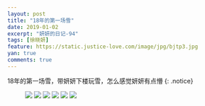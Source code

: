 ```yaml
---
layout: post
title: "18年的第一场雪"
date: 2019-01-02
excerpt: "妍妍的日记-94"
tags: [徐晓妍]
feature: https://static.justice-love.com/image/jpg/bjtp3.jpg
yan: true
comments: true
---
```

18年的第一场雪，带妍妍下楼玩雪，怎么感觉妍妍有点懵
{: .notice}
<figure>
    <img src="{{ site.staticUrl }}/yanyan/image/wanxue181.jpg?imageslim&imageMogr2/auto-orient" />
    <img src="{{ site.staticUrl }}/yanyan/image/wanxue182.jpg?imageslim&imageMogr2/auto-orient" />
    <img src="{{ site.staticUrl }}/yanyan/image/wanxue183.jpg?imageslim&imageMogr2/auto-orient" />
    <img src="{{ site.staticUrl }}/yanyan/image/wanxue184.jpg?imageslim&imageMogr2/auto-orient" />
    <img src="{{ site.staticUrl }}/yanyan/image/wanxue185.jpg?imageslim&imageMogr2/auto-orient" />
    <img src="{{ site.staticUrl }}/yanyan/image/wanxue186.jpg?imageslim&imageMogr2/auto-orient" />
</figure>
